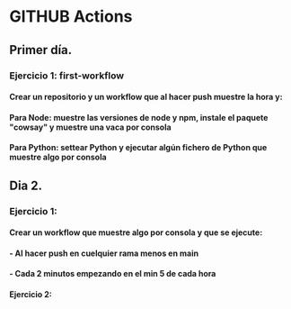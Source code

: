 # GITHUB Actions

## Primer día.
### Ejercicio 1: first-workflow

#### Crear un repositorio y un workflow que al hacer push muestre la hora y:
#### Para Node: muestre las versiones de node y npm, instale el paquete "cowsay" y muestre una vaca por consola
#### Para Python: settear Python y ejecutar algún fichero de Python que muestre algo por consola

## Dia 2.
### Ejercicio 1:

#### Crear un workflow que muestre algo por consola y que se ejecute: 
#### - Al hacer push en cuelquier rama menos en main
#### - Cada 2 minutos empezando en el min 5 de cada hora

#### Ejercicio 2:


